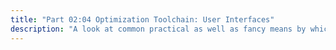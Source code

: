 ```yaml
---
title: "Part 02:04 Optimization Toolchain: User Interfaces"
description: "A look at common practical as well as fancy means by which humans can interact with optimization models."
---
```


